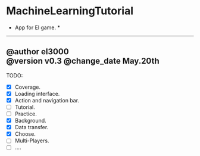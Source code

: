 # MachineLearningTutorial
* App for El game. *
---
@author el3000  
@version v0.3
@change_date May.20th
---
TODO:
- [x] Coverage.
- [x] Loading interface.
- [x] Action and navigation bar.
- [ ] Tutorial.
- [ ] Practice.
- [x] Background.
- [x] Data transfer.
- [x] Choose.
- [ ] Multi-Players.
- [ ] ....